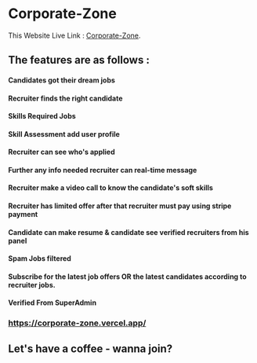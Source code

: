 # Corporate-Zone

This Website Live Link :  [Corporate-Zone](https://corporate-zone.vercel.app/).

## The features are as follows : 

#### Candidates got their dream jobs
#### Recruiter finds the right candidate
#### Skills Required Jobs
#### Skill Assessment add user profile
#### Recruiter can see who's applied
#### Further any info needed recruiter can real-time message
#### Recruiter make a video call to know the candidate's soft skills
#### Recruiter has limited offer after that recruiter must pay using stripe payment
#### Candidate can make resume & candidate see verified recruiters from his panel
#### Spam Jobs filtered
#### Subscribe for the latest job offers OR the latest candidates according to recruiter jobs. 
#### Verified From SuperAdmin

### https://corporate-zone.vercel.app/

## Let's have a coffee - wanna join?

